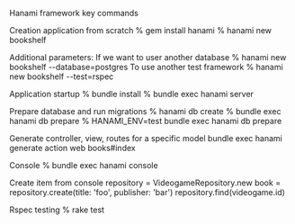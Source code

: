 Hanami framework key commands

Creation application from scratch
% gem install hanami
% hanami new bookshelf

Additional parameters:
If we want to user another database
% hanami new bookshelf --database=postgres
To use another test framework
% hanami new bookshelf --test=rspec

Application startup
% bundle install
% bundle exec hanami server

Prepare database and run migrations
% hanami db create
% bundle exec hanami db prepare
% HANAMI_ENV=test bundle exec hanami db prepare

Generate controller, view, routes for a specific model
bundle exec hanami generate action web books#index

Console
% bundle exec hanami console

Create item from console
repository = VideogameRepository.new
book = repository.create(title: 'foo', publisher: 'bar')
repository.find(videogame.id)

Rspec testing
% rake test
